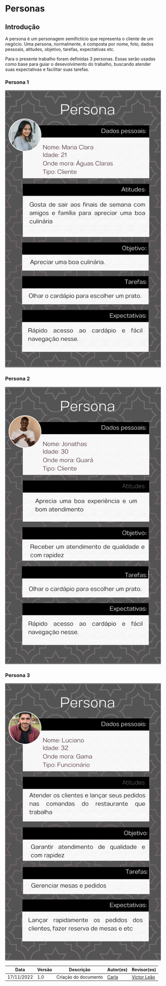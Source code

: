 # Personas

## Introdução  

A persona é um personagem semifictício que representa o cliente de um negócio. Uma persona, normalmente, é composta por nome, foto, dados pessoais, atitudes, objetivo, tarefas, expectativas etc. 

Para o presente trabalho foram definidas 3 personas. Essas serão usadas como base para guiar o desevolvimento do trabalho, buscando atender suas expectativas e facilitar suas tarefas.

### Persona 1

![Cliente 1](./assets/persona1.png)

### Persona 2

![Cliente 2](./assets/persona2.png)

### Persona 3

![Funcionário](./assets/persona3.png)

| Data | Versão | Descrição | Autor(es) | Revisor(es) |
| ---- | ----- | --------- | --------- | -------  |
| 17/11/2022 | 1.0 | Criação do documento | [Carla](https://github.com/Carlacangussu)    | [Victor Leão](https://github.com/victorleaoo) |
